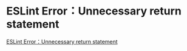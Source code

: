 # ESLint Error：Unnecessary return statement
[ESLint Error：Unnecessary return statement](https://aiwithcloud.com/2022/09/14/eslint_error%ef%bc%9aunnecessary_return_statement/)
